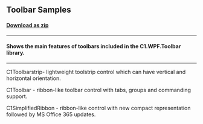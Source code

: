 ## Toolbar Samples
#### [Download as zip](https://grapecity.github.io/DownGit/#/home?url=https://github.com/GrapeCity/ComponentOne-WPF-Samples/tree/master/NET_4.5.2/C1.WPF.Toolbar/CS/ToolbarSamples)
____
#### Shows the main features of toolbars included in the C1.WPF.Toolbar library.
____
C1Toolbarstrip- lightweight toolstrip control which can have vertical and horizontal orientation.

C1Toolbar - ribbon-like toolbar control with tabs, groups and commanding support.

C1SimplifiedRibbon - ribbon-like control with new compact representation followed by MS Office 365 updates. 
